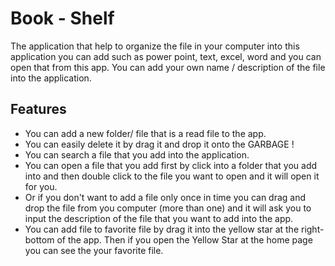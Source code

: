 # Book - Shelf



The application that help to organize the file in your computer
into this application you can add such as power point, text, excel,
word and you can open that from this app. You can add your own 
name / description of the file into the application.

## Features
- You can add a new folder/ file that is a read file to the app.
- You can easily delete it by drag it and drop it onto the GARBAGE !
- You can search a file that you add into the application.
- You can open a file that you add first by click into a folder that you add
into and then double click to the file you want to open and it will open it for you.
- Or if you don't want to add a file only once in time you can drag and drop the
file from you computer (more than one) and it will ask you to input the description 
of the file that you want to add into the app.
- You can add file to favorite file by drag it into the yellow star at the right-bottom
of the app. Then if you open the Yellow Star at the home page you can see the your
favorite file.